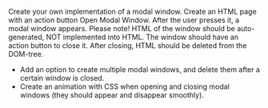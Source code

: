 Create your own implementation of a modal window. Create an HTML
page with an action button Open Modal Window. After the user presses
it, a modal window appears. Please note! HTML of the window should be
auto-generated, NOT implemented into HTML. The window should have
an action button to close it. After closing, HTML should be deleted from
the DOM-tree.
* Add an option to create multiple modal windows, and delete them
after a certain window is closed.
* Create an animation with CSS when opening and closing modal
windows (they should appear and disappear smoothly).
